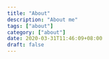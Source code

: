 ```yaml
---
title: "About"
description: "About me"
tags: ["about"]
category: ["about"]
date: 2020-03-31T11:46:09+08:00
draft: false
---
```


